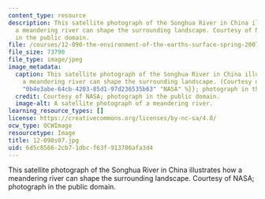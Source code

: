 ```yaml
---
content_type: resource
description: This satellite photograph of the Songhua River in China illustrates how
  a meandering river can shape the surrounding landscape. Courtesy of NASA; photograph
  in the public domain.
file: /courses/12-090-the-environment-of-the-earths-surface-spring-2007/6d5c85662cb71dbcf63f913786afa3d4_12-090s07.jpg
file_size: 73790
file_type: image/jpeg
image_metadata:
  caption: This satellite photograph of the Songhua River in China illustrates how
    a meandering river can shape the surrounding landscape. (Courtesy of {{% resource_link
    "0b4e3abe-64cb-4203-85d1-97d236535b63" "NASA" %}}; photograph in the public domain.)
  credit: Courtesy of NASA; photograph in the public domain.
  image-alt: A satellite photograph of a meandering river.
learning_resource_types: []
license: https://creativecommons.org/licenses/by-nc-sa/4.0/
ocw_type: OCWImage
resourcetype: Image
title: 12-090s07.jpg
uid: 6d5c8566-2cb7-1dbc-f63f-913786afa3d4
---
```

This satellite photograph of the Songhua River in China illustrates how a meandering river can shape the surrounding landscape. Courtesy of NASA; photograph in the public domain.